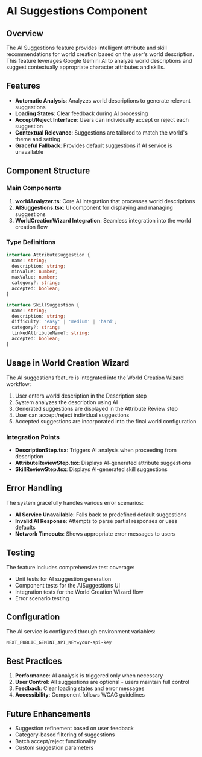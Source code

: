 # AI Suggestions Component

## Overview

The AI Suggestions feature provides intelligent attribute and skill recommendations for world creation based on the user's world description. This feature leverages Google Gemini AI to analyze world descriptions and suggest contextually appropriate character attributes and skills.

## Features

- **Automatic Analysis**: Analyzes world descriptions to generate relevant suggestions
- **Loading States**: Clear feedback during AI processing
- **Accept/Reject Interface**: Users can individually accept or reject each suggestion
- **Contextual Relevance**: Suggestions are tailored to match the world's theme and setting
- **Graceful Fallback**: Provides default suggestions if AI service is unavailable

## Component Structure

### Main Components

1. **worldAnalyzer.ts**: Core AI integration that processes world descriptions
2. **AISuggestions.tsx**: UI component for displaying and managing suggestions
3. **WorldCreationWizard Integration**: Seamless integration into the world creation flow

### Type Definitions

```typescript
interface AttributeSuggestion {
  name: string;
  description: string;
  minValue: number;
  maxValue: number;
  category?: string;
  accepted: boolean;
}

interface SkillSuggestion {
  name: string;
  description: string;
  difficulty: 'easy' | 'medium' | 'hard';
  category?: string;
  linkedAttributeName?: string;
  accepted: boolean;
}
```

## Usage in World Creation Wizard

The AI suggestions feature is integrated into the World Creation Wizard workflow:

1. User enters world description in the Description step
2. System analyzes the description using AI
3. Generated suggestions are displayed in the Attribute Review step
4. User can accept/reject individual suggestions
5. Accepted suggestions are incorporated into the final world configuration

### Integration Points

- **DescriptionStep.tsx**: Triggers AI analysis when proceeding from description
- **AttributeReviewStep.tsx**: Displays AI-generated attribute suggestions
- **SkillReviewStep.tsx**: Displays AI-generated skill suggestions

## Error Handling

The system gracefully handles various error scenarios:

- **AI Service Unavailable**: Falls back to predefined default suggestions
- **Invalid AI Response**: Attempts to parse partial responses or uses defaults
- **Network Timeouts**: Shows appropriate error messages to users

## Testing

The feature includes comprehensive test coverage:

- Unit tests for AI suggestion generation
- Component tests for the AISuggestions UI
- Integration tests for the World Creation Wizard flow
- Error scenario testing

## Configuration

The AI service is configured through environment variables:

```
NEXT_PUBLIC_GEMINI_API_KEY=your-api-key
```

## Best Practices

1. **Performance**: AI analysis is triggered only when necessary
2. **User Control**: All suggestions are optional - users maintain full control
3. **Feedback**: Clear loading states and error messages
4. **Accessibility**: Component follows WCAG guidelines

## Future Enhancements

- Suggestion refinement based on user feedback
- Category-based filtering of suggestions
- Batch accept/reject functionality
- Custom suggestion parameters